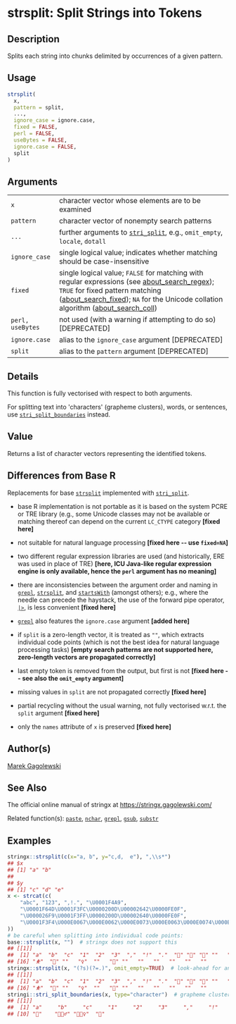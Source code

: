 # strsplit: Split Strings into Tokens

## Description

Splits each string into chunks delimited by occurrences of a given pattern.

## Usage

```r
strsplit(
  x,
  pattern = split,
  ...,
  ignore_case = ignore.case,
  fixed = FALSE,
  perl = FALSE,
  useBytes = FALSE,
  ignore.case = FALSE,
  split
)
```

## Arguments

|                  |                                                                                                                                                                                                                                                                                                                                                                                                                      |
|------------------|----------------------------------------------------------------------------------------------------------------------------------------------------------------------------------------------------------------------------------------------------------------------------------------------------------------------------------------------------------------------------------------------------------------------|
| `x`              | character vector whose elements are to be examined                                                                                                                                                                                                                                                                                                                                                                   |
| `pattern`        | character vector of nonempty search patterns                                                                                                                                                                                                                                                                                                                                                                         |
| `...`            | further arguments to [`stri_split`](https://stringi.gagolewski.com/rapi/stri_split.html), e.g., `omit_empty`, `locale`, `dotall`                                                                                                                                                                                                                                                                                     |
| `ignore_case`    | single logical value; indicates whether matching should be case-insensitive                                                                                                                                                                                                                                                                                                                                          |
| `fixed`          | single logical value; `FALSE` for matching with regular expressions (see [about\_search\_regex](https://stringi.gagolewski.com/rapi/about_search_regex.html)); `TRUE` for fixed pattern matching ([about\_search\_fixed](https://stringi.gagolewski.com/rapi/about_search_fixed.html)); `NA` for the Unicode collation algorithm ([about\_search\_coll](https://stringi.gagolewski.com/rapi/about_search_coll.html)) |
| `perl, useBytes` | not used (with a warning if attempting to do so) \[DEPRECATED\]                                                                                                                                                                                                                                                                                                                                                      |
| `ignore.case`    | alias to the `ignore_case` argument \[DEPRECATED\]                                                                                                                                                                                                                                                                                                                                                                   |
| `split`          | alias to the `pattern` argument \[DEPRECATED\]                                                                                                                                                                                                                                                                                                                                                                       |

## Details

This function is fully vectorised with respect to both arguments.

For splitting text into \'characters\' (grapheme clusters), words, or sentences, use [`stri_split_boundaries`](https://stringi.gagolewski.com/rapi/stri_split_boundaries.html) instead.

## Value

Returns a list of character vectors representing the identified tokens.

## Differences from Base R

Replacements for base [`strsplit`](https://stat.ethz.ch/R-manual/R-devel/library/base/help/strsplit.html) implemented with [`stri_split`](https://stringi.gagolewski.com/rapi/stri_split.html).

-   base R implementation is not portable as it is based on the system PCRE or TRE library (e.g., some Unicode classes may not be available or matching thereof can depend on the current `LC_CTYPE` category **\[fixed here\]**

-   not suitable for natural language processing **\[fixed here -- use `fixed=NA`\]**

-   two different regular expression libraries are used (and historically, ERE was used in place of TRE) **\[here, <span class="pkg">ICU</span> Java-like regular expression engine is only available, hence the `perl` argument has no meaning\]**

-   there are inconsistencies between the argument order and naming in [`grepl`](https://stat.ethz.ch/R-manual/R-devel/library/base/help/grepl.html), [`strsplit`](https://stat.ethz.ch/R-manual/R-devel/library/base/help/strsplit.html), and [`startsWith`](https://stat.ethz.ch/R-manual/R-devel/library/base/help/startsWith.html) (amongst others); e.g., where the needle can precede the haystack, the use of the forward pipe operator, [`|>`](https://stat.ethz.ch/R-manual/R-devel/library/base/help/+7C+3E.html), is less convenient **\[fixed here\]**

-   [`grepl`](https://stat.ethz.ch/R-manual/R-devel/library/base/help/grepl.html) also features the `ignore.case` argument **\[added here\]**

-   if `split` is a zero-length vector, it is treated as `""`, which extracts individual code points (which is not the best idea for natural language processing tasks) **\[empty search patterns are not supported here, zero-length vectors are propagated correctly\]**

-   last empty token is removed from the output, but first is not **\[fixed here -- see also the `omit_empty` argument\]**

-   missing values in `split` are not propagated correctly **\[fixed here\]**

-   partial recycling without the usual warning, not fully vectorised w.r.t. the `split` argument **\[fixed here\]**

-   only the `names` attribute of `x` is preserved **\[fixed here\]**

## Author(s)

[Marek Gagolewski](https://www.gagolewski.com/)

## See Also

The official online manual of <span class="pkg">stringx</span> at <https://stringx.gagolewski.com/>

Related function(s): [`paste`](paste.md), [`nchar`](nchar.md), [`grepl`](grepl.md), [`gsub`](gsub.md), [`substr`](substr.md)

## Examples




```r
stringx::strsplit(c(x="a, b", y="c,d,  e"), ",\\s*")
## $x
## [1] "a" "b"
## 
## $y
## [1] "c" "d" "e"
x <- strcat(c(
    "abc", "123", ",!.", "\U0001F4A9",
    "\U0001F64D\U0001F3FC\U0000200D\U00002642\U0000FE0F",
    "\U000026F9\U0001F3FF\U0000200D\U00002640\U0000FE0F",
    "\U0001F3F4\U000E0067\U000E0062\U000E0073\U000E0063\U000E0074\U000E007F"
))
# be careful when splitting into individual code points:
base::strsplit(x, "")  # stringx does not support this
## [[1]]
##  [1] "a"  "b"  "c"  "1"  "2"  "3"  ","  "!"  "."  "💩" "🙍" "🏼" "‍"   "♂"  "️"  
## [16] "⛹"  "🏿" "‍"   "♀"  "️"   "🏴" "󠁧"   "󠁢"   "󠁳"   "󠁣"   "󠁴"   "󠁿"
stringx::strsplit(x, "(?s)(?=.)", omit_empty=TRUE)  # look-ahead for any char with dot-all
## [[1]]
##  [1] "a"  "b"  "c"  "1"  "2"  "3"  ","  "!"  "."  "💩" "🙍" "🏼" "‍"   "♂"  "️"  
## [16] "⛹"  "🏿" "‍"   "♀"  "️"   "🏴" "󠁧"   "󠁢"   "󠁳"   "󠁣"   "󠁴"   "󠁿"
stringi::stri_split_boundaries(x, type="character")  # grapheme clusters
## [[1]]
##  [1] "a"     "b"     "c"     "1"     "2"     "3"     ","     "!"     "."    
## [10] "💩"    "🙍🏼‍♂️" "⛹🏿‍♀️"  "🏴󠁧󠁢󠁳󠁣󠁴󠁿"
```
